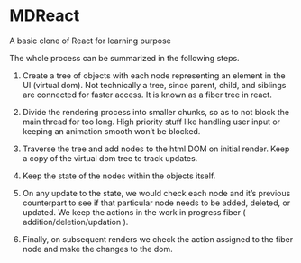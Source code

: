 # MDReact

A basic clone of React for learning purpose

The whole process can be summarized in the following steps.

1. Create a tree of objects with each node representing an element in the UI (virtual dom). Not technically a tree, since parent, child, and siblings are connected for faster access. It is known as a fiber tree in react.

2. Divide the rendering process into smaller chunks, so as to not block the main thread for too long. High priority stuff like handling user input or keeping an animation smooth won’t be blocked.

3. Traverse the tree and add nodes to the html DOM on initial render. Keep a copy of the virtual dom tree to track updates.

4. Keep the state of the nodes within the objects itself.

5. On any update to the state, we would check each node and it’s previous counterpart to see if that particular node needs to be added, deleted, or updated. We keep the actions in the work in progress fiber ( addition/deletion/updation ).

6. Finally, on subsequent renders we check the action assigned to the fiber node and make the changes to the dom.
